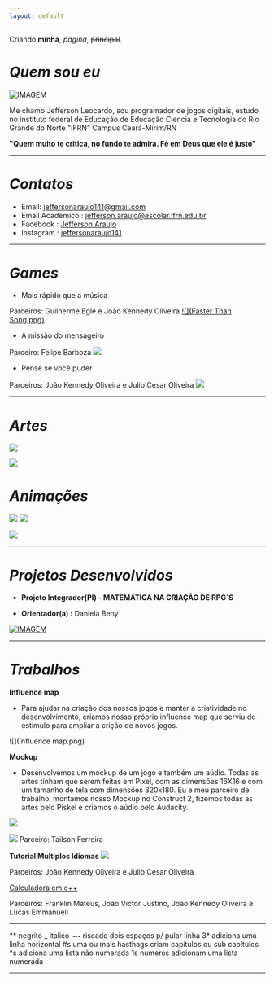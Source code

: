 ```yaml
---
layout: default
---
```


Criando **minha**, _página_, ~~principal~~.

# _Quem sou eu_
![IMAGEM](Jefferson.jpg)

Me chamo Jefferson Leocardo, sou programador de jogos digitais, estudo no instituto federal de Educação de Educação Ciencia e Tecnologia do Rio Grande do Norte "IFRN" Campus Ceará-Mirim/RN

**"Quem muito te critica, no fundo te admira. Fé em Deus que ele é justo"**

***

# _Contatos_

* Email: jeffersonaraujo141@gmail.com
* Email Acadêmico : jefferson.araujo@escolar.ifrn.edu.br
* Facebook : [Jefferson Araujo](https://www.facebook.com/profile.php?id=100005695811266/)
* Instagram : [jeffersonaraujo141](https://www.instagram.com/jeffersonaraujo141/)

***

# _Games_

* Mais rápido que a música 

Parceiros: Guilherme Eglé e João Kennedy Oliveira
[![](Faster Than Song.png)](https://jefferson141.github.io/Faster%20Than%20Song/)


* A missão do mensageiro

Parceiro: Felipe Barboza
[![](Jogo2.png)](https://jefferson141.github.io/A%20miss%C3%A3o%20do%20Mensageiro/)


* Pense se você puder

Parceiros: João Kennedy Oliveira e Julio Cesar Oliveira
[![](Jogo1.png)](https://jefferson141.github.io/Pense%20se%20voc%C3%AA%20puder/)


***

# _Artes_

![](Robô.png)

![](17.png)


# _Animações_

![](Animação1.gif)   ![](Animação-1(Correndo)-.gif)

![](Animação-2.gif)


***

# _Projetos Desenvolvidos_

* **Projeto Integrador(PI) - MATEMÁTICA NA CRIAÇÃO DE RPG´S**

*  **Orientador(a) :** Daniela Beny

[![IMAGEM](BannerEXPOTEC.png)](https://drive.google.com/open?id=1v4zFWwxQ6Ng70GOFBaQHAZC14bfdrlWiP0zdXP3FPBM)



***

# _Trabalhos_



**Influence map**
* Para ajudar na criação dos nossos jogos e manter a criatividade no desenvolvimento, criamos nosso próprio
influence map que serviu de estimulo para ampliar a crição de novos jogos.

![](Influence map.png)


**Mockup**
* Desenvolvemos um mockup de um jogo e também um aúdio. Todas as artes tinham que serem feitas em Pixel, 
com as dimensões 16X16 e com um tamanho de tela com dimensões 320x180. Eu e meu parceiro de trabalho, montamos nosso
Mockup no Construct 2, fizemos todas as artes pelo Piskel e criamos o aúdio pelo Audacity.

![](Audacity.png)

[![](Mackupp.png)](https://jefferson141.github.io/Mockup/)
Parceiro: Tailson Ferreira

**Tutorial Multiplos Idiomas**
[![](TutorialMultiIdioma.png)](https://drive.google.com/open?id=1bczwvJeXzpCUOJeaYsit2PXPMRPebd5P)

Parceiros: João Kennedy Oliveira e Julio Cesar Oliveira

[Calculadora em c++](https://drive.google.com/open?id=0B3htAGIN8ng2ZC1yQjZ6NUNuVTZYM29FS3FtWlRieXZ0U05r)

Parceiros: Franklin Mateus, João Victor Justino, João Kennedy Oliveira e Lucas Emmanuell

* * *

** negrito
_ italico
~~ riscado
  dois espaços p/ pular linha
3* adiciona uma linha horizontal
#s uma ou mais hasthags criam capítulos ou sub capítulos
*s adiciona uma lista não numerada
1s numeros adicionam uma lista numerada

* * *




